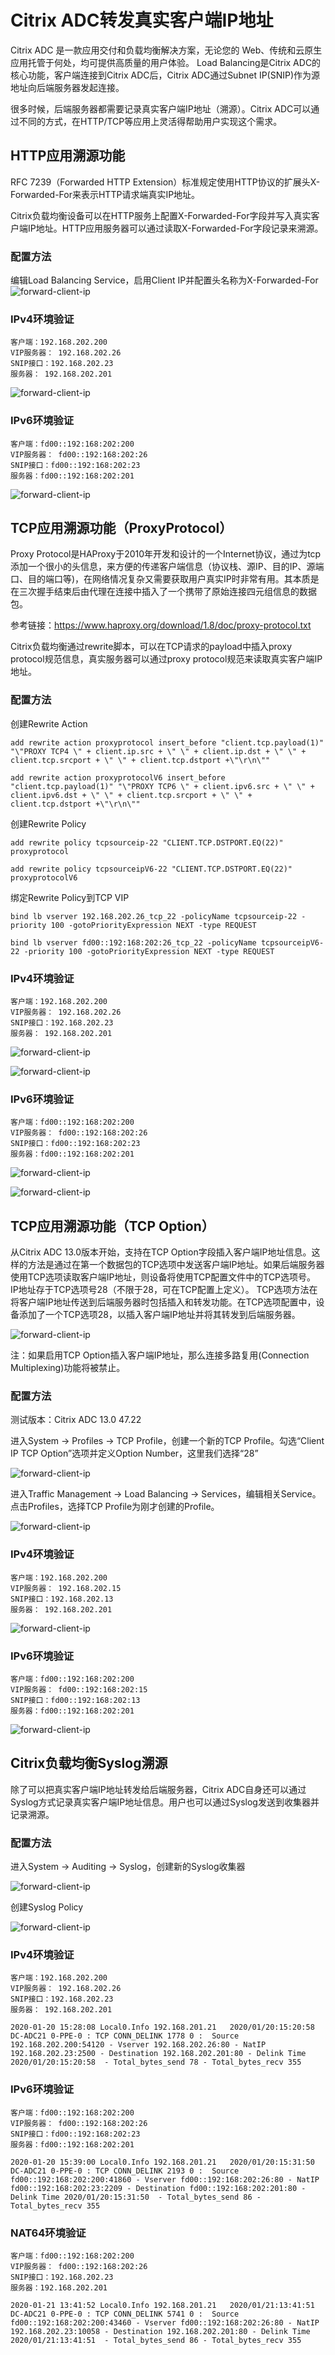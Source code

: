 # Citrix ADC转发真实客户端IP地址

Citrix ADC 是一款应用交付和负载均衡解决方案，无论您的 Web、传统和云原生应用托管于何处，均可提供高质量的用户体验。
Load Balancing是Citrix ADC的核心功能，客户端连接到Citrix ADC后，Citrix ADC通过Subnet IP(SNIP)作为源地址向后端服务器发起连接。

很多时候，后端服务器都需要记录真实客户端IP地址（溯源）。Citrix ADC可以通过不同的方式，在HTTP/TCP等应用上灵活得帮助用户实现这个需求。

## HTTP应用溯源功能
RFC 7239（Forwarded HTTP Extension）标准规定使用HTTP协议的扩展头X-Forwarded-For来表示HTTP请求端真实IP地址。

Citrix负载均衡设备可以在HTTP服务上配置X-Forwarded-For字段并写入真实客户端IP地址。HTTP应用服务器可以通过读取X-Forwarded-For字段记录来溯源。

### 配置方法
编辑Load Balancing Service，启用Client IP并配置头名称为X-Forwarded-For
![forward-client-ip](https://github.com/yazshen/citrix-adc-configuration/blob/master/images/forward-client-ip-01.png)

### IPv4环境验证

    客户端：192.168.202.200
    VIP服务器： 192.168.202.26
    SNIP接口：192.168.202.23
    服务器： 192.168.202.201

![forward-client-ip](https://github.com/yazshen/citrix-adc-configuration/blob/master/images/forward-client-ip-02.png)

### IPv6环境验证

    客户端：fd00::192:168:202:200
    VIP服务器： fd00::192:168:202:26
    SNIP接口：fd00::192:168:202:23
    服务器：fd00::192:168:202:201

![forward-client-ip](https://github.com/yazshen/citrix-adc-configuration/blob/master/images/forward-client-ip-03.png)

## TCP应用溯源功能（ProxyProtocol）
Proxy Protocol是HAProxy于2010年开发和设计的一个Internet协议，通过为tcp添加一个很小的头信息，来方便的传递客户端信息（协议栈、源IP、目的IP、源端口、目的端口等)，在网络情况复杂又需要获取用户真实IP时非常有用。其本质是在三次握手结束后由代理在连接中插入了一个携带了原始连接四元组信息的数据包。

参考链接：https://www.haproxy.org/download/1.8/doc/proxy-protocol.txt

Citrix负载均衡通过rewrite脚本，可以在TCP请求的payload中插入proxy protocol规范信息，真实服务器可以通过proxy protocol规范来读取真实客户端IP地址。

### 配置方法
创建Rewrite Action

    add rewrite action proxyprotocol insert_before "client.tcp.payload(1)" "\"PROXY TCP4 \" + client.ip.src + \" \" + client.ip.dst + \" \" + client.tcp.srcport + \" \" + client.tcp.dstport +\"\r\n\""

    add rewrite action proxyprotocolV6 insert_before "client.tcp.payload(1)" "\"PROXY TCP6 \" + client.ipv6.src + \" \" + client.ipv6.dst + \" \" + client.tcp.srcport + \" \" + client.tcp.dstport +\"\r\n\""

创建Rewrite Policy

    add rewrite policy tcpsourceip-22 "CLIENT.TCP.DSTPORT.EQ(22)" proxyprotocol
    
    add rewrite policy tcpsourceipV6-22 "CLIENT.TCP.DSTPORT.EQ(22)" proxyprotocolV6
    
绑定Rewrite Policy到TCP VIP

    bind lb vserver 192.168.202.26_tcp_22 -policyName tcpsourceip-22 -priority 100 -gotoPriorityExpression NEXT -type REQUEST
    
    bind lb vserver fd00::192:168:202:26_tcp_22 -policyName tcpsourceipV6-22 -priority 100 -gotoPriorityExpression NEXT -type REQUEST

### IPv4环境验证

    客户端：192.168.202.200
    VIP服务器： 192.168.202.26
    SNIP接口：192.168.202.23
    服务器： 192.168.202.201

![forward-client-ip](https://github.com/yazshen/citrix-adc-configuration/blob/master/images/forward-client-ip-04.png)

![forward-client-ip](https://github.com/yazshen/citrix-adc-configuration/blob/master/images/forward-client-ip-05.png)

### IPv6环境验证

    客户端：fd00::192:168:202:200
    VIP服务器： fd00::192:168:202:26
    SNIP接口：fd00::192:168:202:23
    服务器：fd00::192:168:202:201

![forward-client-ip](https://github.com/yazshen/citrix-adc-configuration/blob/master/images/forward-client-ip-06.png)

![forward-client-ip](https://github.com/yazshen/citrix-adc-configuration/blob/master/images/forward-client-ip-07.png)

## TCP应用溯源功能（TCP Option）
从Citrix ADC 13.0版本开始，支持在TCP Option字段插入客户端IP地址信息。这样的方法是通过在第一个数据包的TCP选项中发送客户端IP地址。如果后端服务器使用TCP选项读取客户端IP地址，则设备将使用TCP配置文件中的TCP选项号。 IP地址存于TCP选项号28（不限于28，可在TCP配置上定义）。 TCP选项方法在将客户端IP地址传送到后端服务器时包括插入和转发功能。在TCP选项配置中，设备添加了一个TCP选项28，以插入客户端IP地址并将其转发到后端服务器。

![forward-client-ip](https://github.com/yazshen/citrix-adc-configuration/blob/master/images/forward-client-ip-08.png)

注：如果启用TCP Option插入客户端IP地址，那么连接多路复用(Connection Multiplexing)功能将被禁止。

### 配置方法
测试版本：Citrix ADC 13.0 47.22

进入System -> Profiles -> TCP Profile，创建一个新的TCP Profile。勾选“Client IP TCP Option”选项并定义Option Number，这里我们选择“28”

![forward-client-ip](https://github.com/yazshen/citrix-adc-configuration/blob/master/images/forward-client-ip-09.png)

进入Traffic Management -> Load Balancing -> Services，编辑相关Service。点击Profiles，选择TCP Profile为刚才创建的Profile。

![forward-client-ip](https://github.com/yazshen/citrix-adc-configuration/blob/master/images/forward-client-ip-10.png)

### IPv4环境验证

    客户端：192.168.202.200
    VIP服务器： 192.168.202.15
    SNIP接口：192.168.202.13
    服务器： 192.168.202.201

![forward-client-ip](https://github.com/yazshen/citrix-adc-configuration/blob/master/images/forward-client-ip-11.png)

### IPv6环境验证

    客户端：fd00::192:168:202:200
    VIP服务器： fd00::192:168:202:15
    SNIP接口：fd00::192:168:202:13
    服务器：fd00::192:168:202:201

![forward-client-ip](https://github.com/yazshen/citrix-adc-configuration/blob/master/images/forward-client-ip-12.png)

## Citrix负载均衡Syslog溯源
除了可以把真实客户端IP地址转发给后端服务器，Citrix ADC自身还可以通过Syslog方式记录真实客户端IP地址信息。用户也可以通过Syslog发送到收集器并记录溯源。

### 配置方法
进入System -> Auditing -> Syslog，创建新的Syslog收集器

![forward-client-ip](https://github.com/yazshen/citrix-adc-configuration/blob/master/images/forward-client-ip-13.png)

创建Syslog Policy

![forward-client-ip](https://github.com/yazshen/citrix-adc-configuration/blob/master/images/forward-client-ip-14.png)

### IPv4环境验证

    客户端：192.168.202.200
    VIP服务器： 192.168.202.26
    SNIP接口：192.168.202.23
    服务器： 192.168.202.201

    2020-01-20 15:28:08	Local0.Info	192.168.201.21	 2020/01/20:15:20:58  DC-ADC21 0-PPE-0 : TCP CONN_DELINK 1778 0 :  Source 192.168.202.200:54120 - Vserver 192.168.202.26:80 - NatIP 192.168.202.23:2500 - Destination 192.168.202.201:80 - Delink Time 2020/01/20:15:20:58  - Total_bytes_send 78 - Total_bytes_recv 355

### IPv6环境验证

    客户端：fd00::192:168:202:200
    VIP服务器： fd00::192:168:202:26
    SNIP接口：fd00::192:168:202:23
    服务器：fd00::192:168:202:201

    2020-01-20 15:39:00	Local0.Info	192.168.201.21	 2020/01/20:15:31:50  DC-ADC21 0-PPE-0 : TCP CONN_DELINK 2193 0 :  Source fd00::192:168:202:200:41860 - Vserver fd00::192:168:202:26:80 - NatIP fd00::192:168:202:23:2209 - Destination fd00::192:168:202:201:80 - Delink Time 2020/01/20:15:31:50  - Total_bytes_send 86 - Total_bytes_recv 355

### NAT64环境验证

    客户端：fd00::192:168:202:200
    VIP服务器： fd00::192:168:202:26
    SNIP接口：192.168.202.23
    服务器：192.168.202.201

    2020-01-21 13:41:52	Local0.Info	192.168.201.21	 2020/01/21:13:41:51  DC-ADC21 0-PPE-0 : TCP CONN_DELINK 5741 0 :  Source fd00::192:168:202:200:43460 - Vserver fd00::192:168:202:26:80 - NatIP 192.168.202.23:10058 - Destination 192.168.202.201:80 - Delink Time 2020/01/21:13:41:51  - Total_bytes_send 86 - Total_bytes_recv 355


